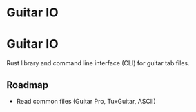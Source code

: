 # Guitar IO

# Guitar IO

Rust library and command line interface (CLI) for guitar tab files.

## Roadmap

* Read common files (Guitar Pro, TuxGuitar, ASCII)